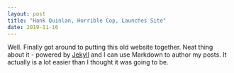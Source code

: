 ```yaml
---
layout: post
title: "Hank Quinlan, Horrible Cop, Launches Site"
date: 2019-11-16
---
```


Well. Finally got around to putting this old website together. 
Neat thing about it - powered by [Jekyll](http://jekyllrb.com) and I can use Markdown to author my posts. It actually is a lot easier than I thought it was going to be.
